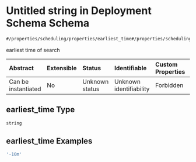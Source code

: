 # Untitled string in Deployment Schema Schema

```txt
#/properties/scheduling/properties/earliest_time#/properties/scheduling/properties/earliest_time
```

earliest time of search

| Abstract            | Extensible | Status         | Identifiable            | Custom Properties | Additional Properties | Access Restrictions | Defined In                                                                       |
| :------------------ | :--------- | :------------- | :---------------------- | :---------------- | :-------------------- | :------------------ | :------------------------------------------------------------------------------- |
| Can be instantiated | No         | Unknown status | Unknown identifiability | Forbidden         | Allowed               | none                | [deployments.spec.json*](../../out/deployments.spec.json "open original schema") |

## earliest_time Type

`string`

## earliest_time Examples

```yaml
'-10m'

```
